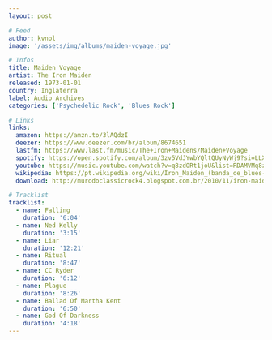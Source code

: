```yaml
---
layout: post

# Feed
author: kvnol
image: '/assets/img/albums/maiden-voyage.jpg'

# Infos
title: Maiden Voyage
artist: The Iron Maiden
released: 1973-01-01
country: Inglaterra
label: Audio Archives
categories: ['Psychedelic Rock', 'Blues Rock']

# Links
links:
  amazon: https://amzn.to/3lAQdzI
  deezer: https://www.deezer.com/br/album/8674651
  lastfm: https://www.last.fm/music/The+Iron+Maidens/Maiden+Voyage
  spotify: https://open.spotify.com/album/3zv5VdJYwbYQltQUyNyWj9?si=LLX1RrnZTg-SkBmYbh2WsQ
  youtube: https://music.youtube.com/watch?v=q8zdORt1joU&list=RDAMVMq8zdORt1joU
  wikipedia: https://pt.wikipedia.org/wiki/Iron_Maiden_(banda_de_blues-rock)
  download: http://murodoclassicrock4.blogspot.com.br/2010/11/iron-maiden-maiden-voyage-1969.html

# Tracklist
tracklist:
  - name: Falling
    duration: '6:04'
  - name: Ned Kelly
    duration: '3:15'
  - name: Liar
    duration: '12:21'
  - name: Ritual
    duration: '8:47'
  - name: CC Ryder
    duration: '6:12'
  - name: Plague
    duration: '8:26'
  - name: Ballad Of Martha Kent
    duration: '6:50'
  - name: God Of Darkness
    duration: '4:18'
---
```

